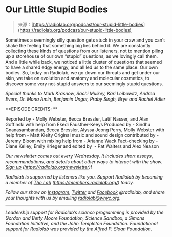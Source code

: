 <!--yml
category: 未分类
date: 2024-05-27 14:57:12
-->

# Our Little Stupid Bodies

> 来源：[https://radiolab.org/podcast/our-stupid-little-bodies](https://radiolab.org/podcast/our-stupid-little-bodies)

Sometimes a seemingly silly question gets stuck in your craw and you can’t shake the feeling that something big lies behind it. We are constantly collecting these kinds of questions from our listeners, not to mention piling up a storehouse of our own “stupid” questions, as we lovingly call them. And a little while back, we noticed a little cluster of questions that seemed to have a shared edgy energy, and all led us to the same place: Our own bodies. So, today on Radiolab, we go down our throats and get under our skin, we take on evolution and anatomy and molecular cosmetics, to discover some very not-stupid answers to our seemingly stupid questions.     

*Special thanks to Mark Krasnow, Sachi Mulkey, Kari Leibowitz, Andrea Evers, Dr. Mona Amin, Benjamin Ungar, Praby Singh, Brye and Rachel Adler*

  **EPISODE CREDITS: **

Reported by - Molly Webster, Becca Bressler, Latif Nasser, and Alan Goffinski  with help from Ekedi Fausther-Keeys Produced by - Sindhu Gnanasambandan, Becca Bressler, Alyssa Jeong Perry, Molly Webster with help from - Matt Kielty Original music and sound design contributed by - Jeremy Bloom with mixing help from - Arianne Wack Fact-checking by - Diane Kelley, Emily Krieger and edited by  - Pat Walters and Alex Neason

*Our newsletter comes out every Wednesday. It includes short essays, recommendations, and details about other ways to interact with the show.* [*Sign up*](https://radiolab.org/newsletter) *(https://radiolab.org/newsletter)!* 

*Radiolab is supported by listeners like you. Support Radiolab by becoming a member of* [*The Lab*](http://members.radiolab.org) *(https://members.radiolab.org/) today.*

 *Follow our show on* [*Instagram*](http://instagram.com/radiolab)*,* [*Twitter*](http://twitter.com/radiolab) *and* [*Facebook*](http://facebook.com/radiolab) *@radiolab, and share your thoughts with us by emailing* [*radiolab@wnyc.org*](mailto:radiolab@wnyc.org)*.* 

* * *

*Leadership support for Radiolab’s science programming is provided by the Gordon and Betty Moore Foundation, Science Sandbox, a Simons Foundation Initiative, and the John Templeton Foundation. Foundational support for Radiolab was provided by the Alfred P. Sloan Foundation.*